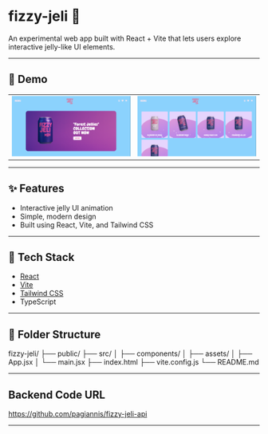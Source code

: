 # fizzy-jeli 🍇

An experimental web app built with React + Vite that lets users explore interactive jelly-like UI elements.

---

## 📸 Demo

<table>
  <tr>
    <td>
      <img src="./public/home_page_screenshot.png" alt="Home Page" width="500" />
    </td>
    <td>
      <img src="./public/shop_page_sceenshot.png" alt="Shop Page" width="500" />
    </td>
  </tr>
</table>

---

## ✨ Features

- Interactive jelly UI animation
- Simple, modern design
- Built using React, Vite, and Tailwind CSS

---

## 🚀 Tech Stack

- [React](https://reactjs.org/)
- [Vite](https://vitejs.dev/)
- [Tailwind CSS](https://tailwindcss.com/)
- TypeScript

---

## 📁 Folder Structure

fizzy-jeli/
├── public/
├── src/
│ ├── components/
│ ├── assets/
│ ├── App.jsx
│ └── main.jsx
├── index.html
├── vite.config.js
└── README.md

---

## Backend Code URL

https://github.com/pagiannis/fizzy-jeli-api

---
